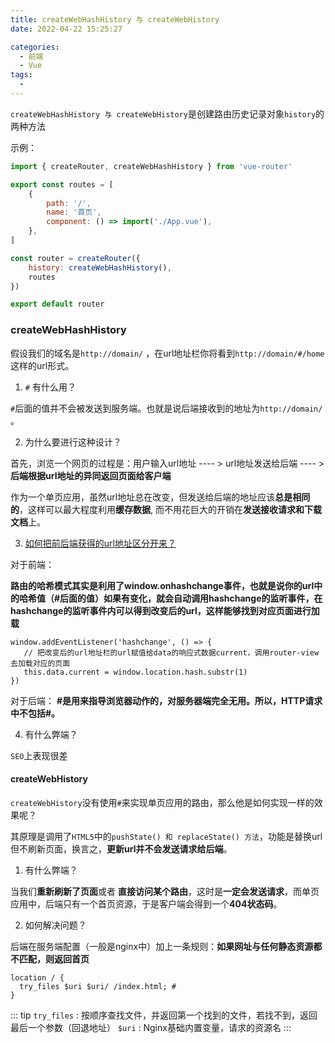 ```yaml
---
title: createWebHashHistory 与 createWebHistory
date: 2022-04-22 15:25:27

categories:
  - 前端
  - Vue
tags:
  - 
---
```




`createWebHashHistory 与 createWebHistory`是创建路由历史记录对象`history`的两种方法

示例：
```js
import { createRouter, createWebHashHistory } from 'vue-router'

export const routes = [
    {
        path: '/',
        name: '首页',
        component: () => import('./App.vue'),
    },
]

const router = createRouter({
    history: createWebHashHistory(),
    routes
})

export default router
```


###  createWebHashHistory

假设我们的域名是`http://domain/` ，在url地址栏你将看到`http://domain/#/home`这样的url形式。

1. `#` 有什么用？

`#`后面的值并不会被发送到服务端。也就是说后端接收到的地址为`http://domain/` 。

2. 为什么要进行这种设计？

首先，浏览一个网页的过程是：用户输入url地址 ---- > url地址发送给后端 ---- > **后端根据url地址的异同返回页面给客户端**

作为一个单页应用，虽然url地址总在改变，但发送给后端的地址应该**总是相同的**，这样可以最大程度利用**缓存数据**, 而不用花巨大的开销在**发送接收请求和下载文档**上。

3. [如何把前后端获得的url地址区分开来？](https://zhuanlan.zhihu.com/p/337073166)

对于前端：

**路由的哈希模式其实是利用了window.onhashchange事件，也就是说你的url中的哈希值（#后面的值）如果有变化，就会自动调用hashchange的监听事件，在hashchange的监听事件内可以得到改变后的url，这样能够找到对应页面进行加载**

```
window.addEventListener('hashchange', () => {
   // 把改变后的url地址栏的url赋值给data的响应式数据current，调用router-view去加载对应的页面
   this.data.current = window.location.hash.substr(1)
})
```

对于后端：
**#是用来指导浏览器动作的，对服务器端完全无用。所以，HTTP请求中不包括#。**

4. 有什么弊端？

`SEO`上表现很差

####  createWebHistory

`createWebHistory`没有使用`#`来实现单页应用的路由，那么他是如何实现一样的效果呢？

其原理是调用了`HTML5`中的`pushState() 和 replaceState() 方法`，功能是替换url但不刷新页面，换言之，**更新url并不会发送请求给后端**。

1. 有什么弊端？

当我们**重新刷新了页面**或者 **直接访问某个路由**，这时是**一定会发送请求**，而单页应用中，后端只有一个首页资源，于是客户端会得到一个**404状态码**。

2. 如何解决问题？

后端在服务端配置（一般是nginx中）加上一条规则：**如果网址与任何静态资源都不匹配，则返回首页**

```
location / {
  try_files $uri $uri/ /index.html; # 
}
```

::: tip 
`try_files` : 按顺序查找文件，并返回第一个找到的文件，若找不到，返回最后一个参数（回退地址）
`$uri` : Nginx基础内置变量，请求的资源名
:::
